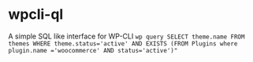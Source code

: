 # wpcli-ql
A simple SQL like interface for WP-CLI
`wp query SELECT theme.name FROM themes WHERE theme.status='active' AND EXISTS (FROM Plugins where plugin.name ='woocommerce' AND status='active')" `
